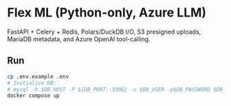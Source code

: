 # Flex ML (Python-only, Azure LLM)

FastAPI + Celery + Redis, Polars/DuckDB I/O, S3 presigned uploads, MariaDB metadata, and Azure OpenAI tool-calling.

## Run
```bash
cp .env.example .env
# Initialize DB:
# mysql -h $DB_HOST -P ${DB_PORT:-3306} -u $DB_USER -p$DB_PASSWORD $DB_NAME < sql/init.sql
docker compose up